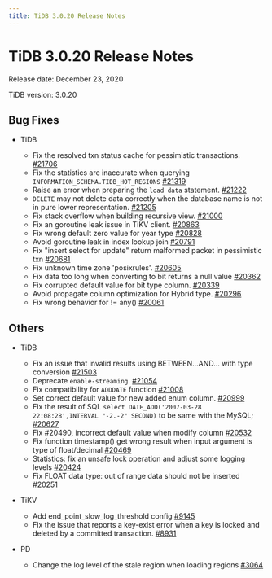 ```yaml
---
title: TiDB 3.0.20 Release Notes
---
```


# TiDB 3.0.20 Release Notes

Release date: December 23, 2020

TiDB version: 3.0.20

## Bug Fixes

+ TiDB

    - Fix the resolved txn status cache for pessimistic transactions. [#21706](https://github.com/pingcap/tidb/pull/21706)
    - Fix the statistics are inaccurate when querying `INFORMATION_SCHEMA.TIDB_HOT_REGIONS` [#21319](https://github.com/pingcap/tidb/pull/21319)
    - Raise an error when preparing the `load data` statement. [#21222](https://github.com/pingcap/tidb/pull/21222)
    - `DELETE` may not delete data correctly when the database name is not in pure lower representation. [#21205](https://github.com/pingcap/tidb/pull/21205)
    - Fix stack overflow when building recursive view. [#21000](https://github.com/pingcap/tidb/pull/21000)
    - Fix an goroutine leak issue in TiKV client. [#20863](https://github.com/pingcap/tidb/pull/20863)
    - Fix wrong default zero value for year type [#20828](https://github.com/pingcap/tidb/pull/20828)
    - Avoid goroutine leak in index lookup join [#20791](https://github.com/pingcap/tidb/pull/20791)
    - Fix "insert select for update" return malformed packet in pessimistic txn [#20681](https://github.com/pingcap/tidb/pull/20681)
    - Fix unknown time zone 'posixrules'. [#20605](https://github.com/pingcap/tidb/pull/20605)
    - Fix data too long when converting to bit returns a null value [#20362](https://github.com/pingcap/tidb/pull/20362)
    - Fix corrupted default value for bit type column. [#20339](https://github.com/pingcap/tidb/pull/20339)
    - Avoid propagate column optimization for Hybrid type. [#20296](https://github.com/pingcap/tidb/pull/20296)
    - Fix wrong behavior for != any() [#20061](https://github.com/pingcap/tidb/pull/20061)

## Others

+ TiDB

    - Fix an issue that invalid results using BETWEEN...AND... with type conversion [#21503](https://github.com/pingcap/tidb/pull/21503)
    - Deprecate `enable-streaming`. [#21054](https://github.com/pingcap/tidb/pull/21054)
    - Fix compatibility for `ADDDATE` function [#21008](https://github.com/pingcap/tidb/pull/21008)
    - Set correct default value for new added enum column. [#20999](https://github.com/pingcap/tidb/pull/20999)
    - Fix the result of SQL `select DATE_ADD('2007-03-28 22:08:28',INTERVAL "-2.-2" SECOND)` to be same with the MySQL; [#20627](https://github.com/pingcap/tidb/pull/20627)
    - Fix #20490, incorrect default value when modify column [#20532](https://github.com/pingcap/tidb/pull/20532)
    - Fix function timestamp() get wrong result when input argument is type of float/decimal [#20469](https://github.com/pingcap/tidb/pull/20469)
    - Statistics: fix an unsafe lock operation and adjust some logging levels [#20424](https://github.com/pingcap/tidb/pull/20424)
    - Fix FLOAT data type: out of range data should not be inserted [#20251](https://github.com/pingcap/tidb/pull/20251)

+ TiKV

    - Add end_point_slow_log_threshold config [#9145](https://github.com/tikv/tikv/pull/9145)
    - Fix the issue that reports a key-exist error when a key is locked and deleted by a committed transaction. [#8931](https://github.com/tikv/tikv/pull/8931)

+ PD

    - Change the log level of the stale region when loading regions [#3064](https://github.com/pingcap/pd/pull/3064)
